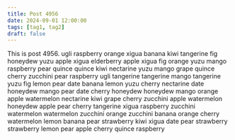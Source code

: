 ```yaml
---
title: Post 4956
date: 2024-09-01 12:00:00
tags: [tag1, tag2]
draft: false
---
```

This is post 4956.
ugli
raspberry
orange
xigua
banana
kiwi
tangerine
fig
honeydew
yuzu
apple
xigua
elderberry
apple
xigua
fig
orange
yuzu
mango
raspberry
pear
quince
quince
kiwi
nectarine
yuzu
mango
grape
quince
cherry
zucchini
pear
raspberry
ugli
tangerine
tangerine
mango
tangerine
yuzu
fig
lemon
pear
date
banana
lemon
yuzu
cherry
nectarine
date
honeydew
mango
pear
date
cherry
honeydew
honeydew
mango
orange
apple
watermelon
nectarine
kiwi
grape
cherry
zucchini
apple
watermelon
honeydew
apple
pear
cherry
tangerine
xigua
raspberry
zucchini
watermelon
watermelon
zucchini
orange
zucchini
banana
orange
cherry
watermelon
lemon
banana
pear
strawberry
kiwi
xigua
date
pear
strawberry
strawberry
lemon
pear
apple
cherry
quince
raspberry
